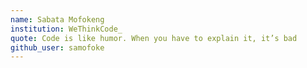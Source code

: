 ```yaml
---
name: Sabata Mofokeng
institution: WeThinkCode_
quote: Code is like humor. When you have to explain it, it’s bad
github_user: samofoke
---
```

